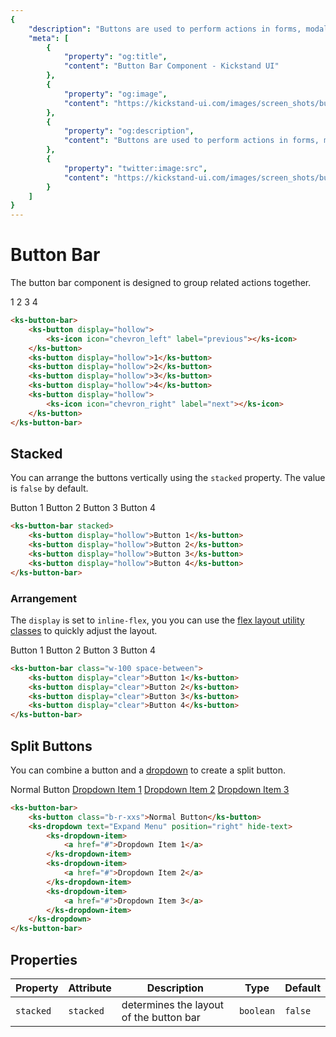 ```yaml
---
{
    "description": "Buttons are used to perform actions in forms, modals, and more. Kickstand UI buttons come with additional features that include button states, color and style variations, and best practices when dealing with links vs buttons.",
    "meta": [
        {
            "property": "og:title",
            "content": "Button Bar Component - Kickstand UI"
        },
        {
            "property": "og:image",
            "content": "https://kickstand-ui.com/images/screen_shots/button.png"
        },
        {
            "property": "og:description",
            "content": "Buttons are used to perform actions in forms, modals, and more. Kickstand UI buttons come with additional features that include button states, color and style variations, and best practices when dealing with links vs buttons."
        },
        {
            "property": "twitter:image:src",
            "content": "https://kickstand-ui.com/images/screen_shots/button.png"
        }
    ]
}
---
```


# Button Bar

The button bar component is designed to group related actions together.

<div class="my-xl">
    <ks-button-bar>
        <ks-button display="hollow">
            <ks-icon icon="chevron_left" label="previous"></ks-icon>
        </ks-button>
        <ks-button display="hollow">1</ks-button>
        <ks-button display="hollow">2</ks-button>
        <ks-button display="hollow">3</ks-button>
        <ks-button display="hollow">4</ks-button>
        <ks-button display="hollow">
            <ks-icon icon="chevron_right" label="next"></ks-icon>
        </ks-button>
    </ks-button-bar>
</div>

```html
<ks-button-bar>
    <ks-button display="hollow">
        <ks-icon icon="chevron_left" label="previous"></ks-icon>
    </ks-button>
    <ks-button display="hollow">1</ks-button>
    <ks-button display="hollow">2</ks-button>
    <ks-button display="hollow">3</ks-button>
    <ks-button display="hollow">4</ks-button>
    <ks-button display="hollow">
        <ks-icon icon="chevron_right" label="next"></ks-icon>
    </ks-button>
</ks-button-bar>
```

## Stacked

You can arrange the buttons vertically using the `stacked` property. The value is `false` by default.

<div class="my-xl">
    <ks-button-bar stacked>
        <ks-button display="hollow">Button 1</ks-button>
        <ks-button display="hollow">Button 2</ks-button>
        <ks-button display="hollow">Button 3</ks-button>
        <ks-button display="hollow">Button 4</ks-button>
    </ks-button-bar>
</div>

```html
<ks-button-bar stacked>
    <ks-button display="hollow">Button 1</ks-button>
    <ks-button display="hollow">Button 2</ks-button>
    <ks-button display="hollow">Button 3</ks-button>
    <ks-button display="hollow">Button 4</ks-button>
</ks-button-bar>
```

### Arrangement

The `display` is set to `inline-flex`, you you can use the [flex layout utility classes](../layout/flex-box.md) to quickly adjust the layout.

<div class="my-xl">
    <ks-button-bar class="w-100 space-between">
        <ks-button display="clear">Button 1</ks-button>
        <ks-button display="clear">Button 2</ks-button>
        <ks-button display="clear">Button 3</ks-button>
        <ks-button display="clear">Button 4</ks-button>
    </ks-button-bar>
</div>

```html
<ks-button-bar class="w-100 space-between">
    <ks-button display="clear">Button 1</ks-button>
    <ks-button display="clear">Button 2</ks-button>
    <ks-button display="clear">Button 3</ks-button>
    <ks-button display="clear">Button 4</ks-button>
</ks-button-bar>
```

## Split Buttons

You can combine a button and a [dropdown](./dropdown.md) to create a split button.

<div class="my-xl">
    <ks-button-bar>
        <ks-button class="b-r-xxs">Normal Button</ks-button>
        <ks-dropdown text="Expand Menu" position="right" hide-text>
            <ks-dropdown-item>
                <a href="#">Dropdown Item 1</a>
            </ks-dropdown-item>
            <ks-dropdown-item>
                <a href="#">Dropdown Item 2</a>
            </ks-dropdown-item>
            <ks-dropdown-item>
                <a href="#">Dropdown Item 3</a>
            </ks-dropdown-item>
        </ks-dropdown>
    </ks-button-bar>
</div>

```html
<ks-button-bar>
    <ks-button class="b-r-xxs">Normal Button</ks-button>
    <ks-dropdown text="Expand Menu" position="right" hide-text>
        <ks-dropdown-item>
            <a href="#">Dropdown Item 1</a>
        </ks-dropdown-item>
        <ks-dropdown-item>
            <a href="#">Dropdown Item 2</a>
        </ks-dropdown-item>
        <ks-dropdown-item>
            <a href="#">Dropdown Item 3</a>
        </ks-dropdown-item>
    </ks-dropdown>
</ks-button-bar>
```

## Properties

| Property  | Attribute | Description | Type      | Default |
| --------- | --------- | ----------- | --------- | ------- |
| `stacked` | `stacked` | determines the layout of the button bar            | `boolean` | `false` |
